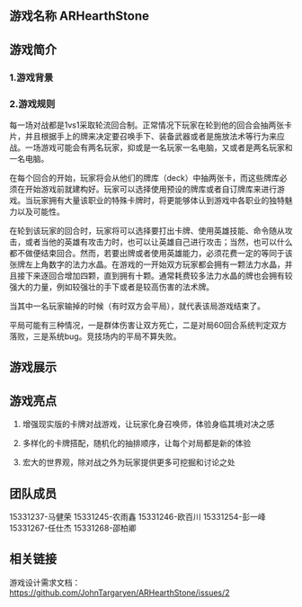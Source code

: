 ## 游戏名称 ARHearthStone

## 游戏简介

### 1.游戏背景


### 2.游戏规则

每一场对战都是1vs1采取轮流回合制。正常情况下玩家在轮到他的回合会抽两张卡片，并且根据手上的牌来决定要召唤手下、装备武器或者是施放法术等行为来应战。一场游戏可能会有两名玩家，抑或是一名玩家一名电脑，又或者是两名玩家和一名电脑。

在每个回合的开始，玩家将会从他们的牌库（deck）中抽两张卡，而这些牌库必须在开始游戏前就建构好。玩家可以选择使用预设的牌库或者自订牌库来进行游戏。当玩家拥有大量该职业的特殊卡牌时，将更能够体认到游戏中各职业的独特魅力以及可能性。

在轮到该玩家的回合时，玩家将可以选择要打出卡牌、使用英雄技能、命令随从攻击，或者当他的英雄有攻击力时，也可以让英雄自己进行攻击；当然，也可以什么都不做便结束回合。然而，若要出牌或者使用英雄能力，必须花费一定的等同于该张牌左上角数字的法力水晶。在游戏的一开始双方玩家都会拥有一颗法力水晶，并且接下来逐回合增加四颗，直到拥有十颗。通常耗费较多法力水晶的牌也会拥有较强大的力量，例如较强壮的手下或者是较高伤害的法术牌。

当其中一名玩家输掉的时候（有时双方会平局），就代表该局游戏结束了。

平局可能有三种情况，一是群体伤害让双方死亡，二是对局60回合系统判定双方落败，三是系统bug。竞技场内的平局不算失败。

## 游戏展示


## 游戏亮点

1. 增强现实版的卡牌对战游戏，让玩家化身召唤师，体验身临其境对决之感

2. 多样化的卡牌搭配，随机化的抽排顺序，让每个对局都是新的体验

3. 宏大的世界观，除对战之外为玩家提供更多可挖掘和讨论之处

## 团队成员

15331237-马健荣
15331245-农雨鑫
15331246-欧百川
15331254-彭一峰
15331267-任仕杰
15331268-邵柏卿

## 相关链接
游戏设计需求文档：https://github.com/JohnTargaryen/ARHearthStone/issues/2
